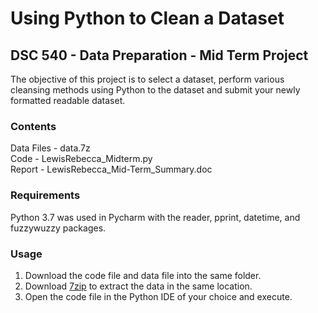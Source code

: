 # Using Python to Clean a Dataset
## DSC 540 - Data Preparation - Mid Term Project

The objective of this project is to select a dataset, perform various cleansing methods using Python to the dataset and submit your newly formatted readable dataset.

### Contents
Data Files - data.7z  
Code - LewisRebecca_Midterm.py  
Report - LewisRebecca_Mid-Term_Summary.doc


### Requirements
Python 3.7 was used in Pycharm with the reader, pprint, datetime, and fuzzywuzzy packages.

### Usage
1. Download the code file and data file into the same folder.
2. Download [7zip](https://www.7-zip.org/download.html) to extract the data in the same location.
3. Open the code file in the Python IDE of your choice and execute.

